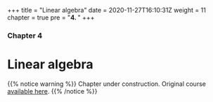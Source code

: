 +++
title = "Linear algebra"
date = 2020-11-27T16:10:31Z
weight = 11
chapter = true
pre = "<b>4. </b>"
+++

### Chapter 4

# Linear algebra


{{% notice warning %}}
Chapter under construction. Original course [available here](http://www.dtc.ox.ac.uk/online-learning/matlab/).
{{% /notice %}}

